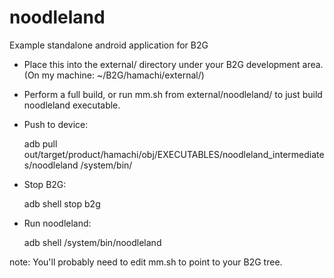noodleland
==========

Example standalone android application for B2G

* Place this into the external/ directory under your B2G development area. (On my machine: ~/B2G/hamachi/external/)
* Perform a full build, or run mm.sh from external/noodleland/ to just build noodleland executable.
* Push to device:

  adb pull out/target/product/hamachi/obj/EXECUTABLES/noodleland_intermediates/noodleland /system/bin/
  
* Stop B2G:

  adb shell stop b2g
  
* Run noodleland:

  adb shell /system/bin/noodleland
  
note: You'll probably need to edit mm.sh to point to your B2G tree.
